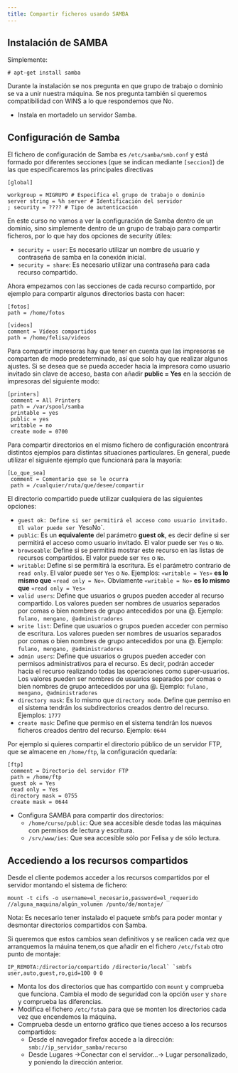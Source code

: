 ```yaml
---
title: Compartir ficheros usando SAMBA
---
```


## Instalación de SAMBA  
  
Simplemente:  

    # apt-get install samba

Durante la instalación se nos pregunta en que grupo de trabajo o dominio se va a unir nuestra máquina. Se nos pregunta también si queremos compatibilidad con WINS a lo que respondemos que No.


* Instala en mortadelo un servidor Samba.  
  
## Configuración de Samba  
  
El fichero de configuración de Samba es `/etc/samba/smb.conf` y está formado por diferentes secciones (que se indican mediante `[seccion]`) de las que especificaremos las principales directivas  
  
    [global]  

    workgroup = MIGRUPO # Especifica el grupo de trabajo o dominio  
    server string = %h server # Identificación del servidor  
    ; security = ???? # Tipo de autenticación  
  
En este curso no vamos a ver la configuración de Samba dentro de un dominio, sino simplemente dentro de un grupo de trabajo para compartir ficheros, por lo que hay dos opciones de security útiles:  

* `security = user`: Es necesario utilizar un nombre de usuario y contraseña de samba en la conexión inicial.
* `security = share`: Es necesario utilizar una contraseña para cada recurso compartido.  
    
Ahora empezamos con las secciones de cada recurso compartido, por ejemplo para compartir algunos directorios basta con hacer:  
  
    [fotos]  
    path = /home/fotos  

    [videos]  
    comment = Vídeos compartidos  
    path = /home/felisa/videos  
  
Para compartir impresoras hay que tener en cuenta que las impresoras se comparten de modo predeterminado, así que solo hay que realizar algunos ajustes. Si se desea que se pueda acceder hacia la impresora como usuario invitado sin clave de acceso, basta con añadir **public = Yes** en la sección de impresoras del siguiente modo:  
  
    [printers]
     comment = All Printers
     path = /var/spool/samba
     printable = yes
     public = yes
     writable = no
     create mode = 0700

Para compartir directorios en el mismo fichero de configuración encontrará distintos ejemplos para distintas situaciones particulares. En general, puede utilizar el siguiente ejemplo que funcionará para la mayoría:

    [Lo_que_sea]
     comment = Comentario que se le ocurra
     path = /cualquier/ruta/que/desee/compartir

El directorio compartido puede utilizar cualquiera de las siguientes opciones:

* `guest ok: Define si ser permitirá el acceso como usuario invitado. El valor puede ser `Yes` o `No`.
* `public`: Es un **equivalente** del parámetro **guest ok**, es decir define si ser permitirá el acceso como usuario invitado. El valor puede ser `Yes` o `No`.
* `browseable`: Define si se permitirá mostrar este recurso en las listas de recursos compartidos. El valor puede ser `Yes` o `No`.
* `writable`: Define si se permitirá la escritura. Es el parámetro contrario de `read only`. El valor puede ser `Yes` o `No`. Ejemplos: `«writable = Yes»` **es lo mismo que** `«read only = No»`. Obviamente `«writable = No»` **es lo mismo que** `«read only = Yes»`
* `valid users`: Define que usuarios o grupos pueden acceder al recurso compartido. Los valores pueden ser nombres de usuarios separados por comas o bien nombres de grupo antecedidos por una @. Ejemplo: `fulano, mengano, @administradores`
* `write list`: Define que usuarios o grupos pueden acceder con permiso de escritura. Los valores pueden ser nombres de usuarios separados por comas o bien nombres de grupo antecedidos por una @. Ejemplo: `fulano, mengano, @administradores`
* `admin users`: Define que usuarios o grupos pueden acceder con permisos administrativos para el recurso. Es decir, podrán acceder hacia el recurso realizando todas las operaciones como super-usuarios. Los valores pueden ser nombres de usuarios separados por comas o bien nombres de grupo antecedidos por una @. Ejemplo: `fulano, mengano, @administradores`
* `directory mask`: Es lo mismo que `directory mode`. Define que permiso en el sistema tendrán los subdirectorios creados dentro del recurso. Ejemplos: `1777`
* `create mask`: Define que permiso en el sistema tendrán los nuevos ficheros creados dentro del recurso. Ejemplo: `0644`

Por ejemplo si quieres compartir el directorio público de un servidor FTP, que se almacene en `/home/ftp`, la configuración quedaría:  

    [ftp]
     comment = Directorio del servidor FTP
     path = /home/ftp
     guest ok = Yes
     read only = Yes
     directory mask = 0755
     create mask = 0644

  
* Configura SAMBA para compartir dos directorios:  
    * `/home/curso/public`: Que sea accesible desde todas las máquinas con permisos de lectura y escritura.
    * `/srv/www/ies`: Que sea accesible sólo por Felisa y de sólo lectura.

## Accediendo a los recursos compartidos  
  
Desde el cliente podemos acceder a los recursos compartidos por el servidor montando el sistema de fichero:  

    mount -t cifs -o username=el_necesario,password=el_requerido //alguna_maquina/algún_volumen /punto/de/montaje/
  
Nota: Es necesario tener instalado el paquete smbfs para poder montar y desmontar directorios compartidos con Samba.

Si queremos que estos cambios sean definitivos y se realicen cada vez que arranquemos la máuina tenem,os que añadir en el fichero `/etc/fstab` otro punto de montaje:
  
    IP_REMOTA:/directorio/compartido /directorio/local` `smbfs user,auto,guest,ro,gid=100 0 0
  
* Monta los dos directorios que has compartido con `mount` y comprueba que funciona. Cambia el modo de seguridad con la opción `user` y `share` y comprueba las diferencias.  
* Modifica el fichero `/etc/fstab` para que se monten los directorios cada vez que encendemos la máquina.  
* Comprueba desde un entorno gráfico que tienes acceso a los recursos compartidos:  
    * Desde el navegador firefox accede a la dirección: `smb://ip_servidor_samba/recurso`
    * Desde Lugares ->Conectar con el servidor...-> Lugar personalizado, y poniendo la dirección anterior.
